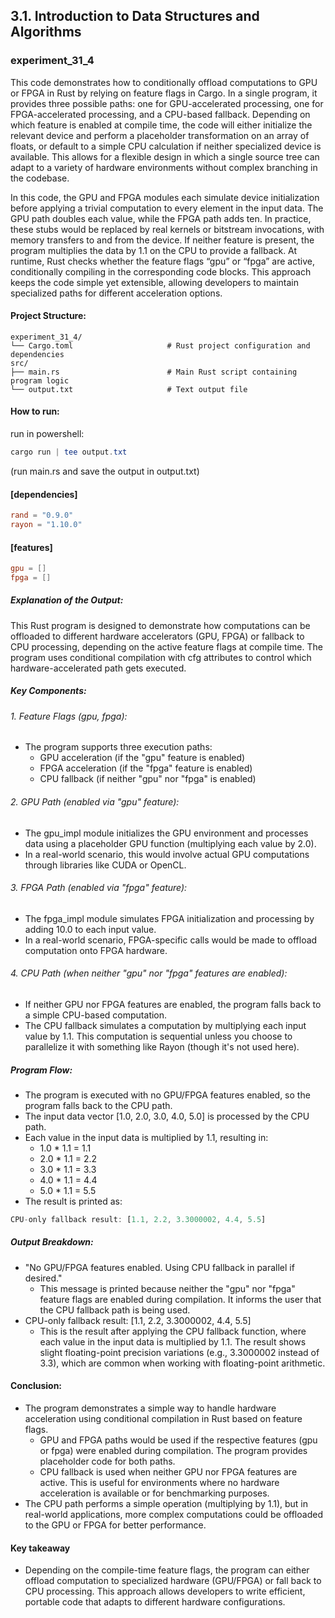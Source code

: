 ## 3.1. Introduction to Data Structures and Algorithms

### experiment_31_4

This code demonstrates how to conditionally offload computations to GPU or FPGA in Rust by relying on feature flags in Cargo. In a single program, it provides three possible paths: one for GPU-accelerated processing, one for FPGA-accelerated processing, and a CPU-based fallback. Depending on which feature is enabled at compile time, the code will either initialize the relevant device and perform a placeholder transformation on an array of floats, or default to a simple CPU calculation if neither specialized device is available. This allows for a flexible design in which a single source tree can adapt to a variety of hardware environments without complex branching in the codebase.

In this code, the GPU and FPGA modules each simulate device initialization before applying a trivial computation to every element in the input data. The GPU path doubles each value, while the FPGA path adds ten. In practice, these stubs would be replaced by real kernels or bitstream invocations, with memory transfers to and from the device. If neither feature is present, the program multiplies the data by 1.1 on the CPU to provide a fallback. At runtime, Rust checks whether the feature flags “gpu” or “fpga” are active, conditionally compiling in the corresponding code blocks. This approach keeps the code simple yet extensible, allowing developers to maintain specialized paths for different acceleration options.

#### Project Structure:

```plaintext
experiment_31_4/
└── Cargo.toml                     # Rust project configuration and dependencies
src/
├── main.rs                        # Main Rust script containing program logic
└── output.txt                     # Text output file
```

#### How to run:

run in powershell:

```powershell
cargo run | tee output.txt
```

(run main.rs and save the output in output.txt)
  
#### [dependencies]

```toml
rand = "0.9.0"
rayon = "1.10.0"
```

#### [features]
```toml
gpu = []
fpga = []
```

##### Explanation of the Output:
This Rust program is designed to demonstrate how computations can be offloaded to different hardware accelerators (GPU, FPGA) or fallback to CPU processing, depending on the active feature flags at compile time. The program uses conditional compilation with cfg attributes to control which hardware-accelerated path gets executed.

##### Key Components:

###### 1. Feature Flags (gpu, fpga):

* The program supports three execution paths:
  * GPU acceleration (if the "gpu" feature is enabled)
  * FPGA acceleration (if the "fpga" feature is enabled)
  * CPU fallback (if neither "gpu" nor "fpga" is enabled)

###### 2. GPU Path (enabled via "gpu" feature):

* The gpu_impl module initializes the GPU environment and processes data using a placeholder GPU function (multiplying each value by 2.0).
* In a real-world scenario, this would involve actual GPU computations through libraries like CUDA or OpenCL.

###### 3. FPGA Path (enabled via "fpga" feature):

* The fpga_impl module simulates FPGA initialization and processing by adding 10.0 to each input value.
* In a real-world scenario, FPGA-specific calls would be made to offload computation onto FPGA hardware.

###### 4. CPU Path (when neither "gpu" nor "fpga" features are enabled):

* If neither GPU nor FPGA features are enabled, the program falls back to a simple CPU-based computation.
* The CPU fallback simulates a computation by multiplying each input value by 1.1. This computation is sequential unless you choose to parallelize it with something like Rayon (though it's not used here).

##### Program Flow:
* The program is executed with no GPU/FPGA features enabled, so the program falls back to the CPU path.
* The input data vector [1.0, 2.0, 3.0, 4.0, 5.0] is processed by the CPU path.
* Each value in the input data is multiplied by 1.1, resulting in:
  * 1.0 * 1.1 = 1.1
  * 2.0 * 1.1 = 2.2
  * 3.0 * 1.1 = 3.3
  * 4.0 * 1.1 = 4.4
  * 5.0 * 1.1 = 5.5
* The result is printed as:
```rust
CPU-only fallback result: [1.1, 2.2, 3.3000002, 4.4, 5.5]
```

##### Output Breakdown:
* "No GPU/FPGA features enabled. Using CPU fallback in parallel if desired."
  * This message is printed because neither the "gpu" nor "fpga" feature flags are enabled during compilation. It informs the user that the CPU fallback path is being used.
* CPU-only fallback result: [1.1, 2.2, 3.3000002, 4.4, 5.5]
  * This is the result after applying the CPU fallback function, where each value in the input data is multiplied by 1.1. The result shows slight floating-point precision variations (e.g., 3.3000002 instead of 3.3), which are common when working with floating-point arithmetic.

#### Conclusion:
* The program demonstrates a simple way to handle hardware acceleration using conditional compilation in Rust based on feature flags.
  * GPU and FPGA paths would be used if the respective features (gpu or fpga) were enabled during compilation. The program provides placeholder code for both paths.
  * CPU fallback is used when neither GPU nor FPGA features are active. This is useful for environments where no hardware acceleration is available or for benchmarking purposes.
* The CPU path performs a simple operation (multiplying by 1.1), but in real-world applications, more complex computations could be offloaded to the GPU or FPGA for better performance.

#### Key takeaway
* Depending on the compile-time feature flags, the program can either offload computation to specialized hardware (GPU/FPGA) or fall back to CPU processing. This approach allows developers to write efficient, portable code that adapts to different hardware configurations.



